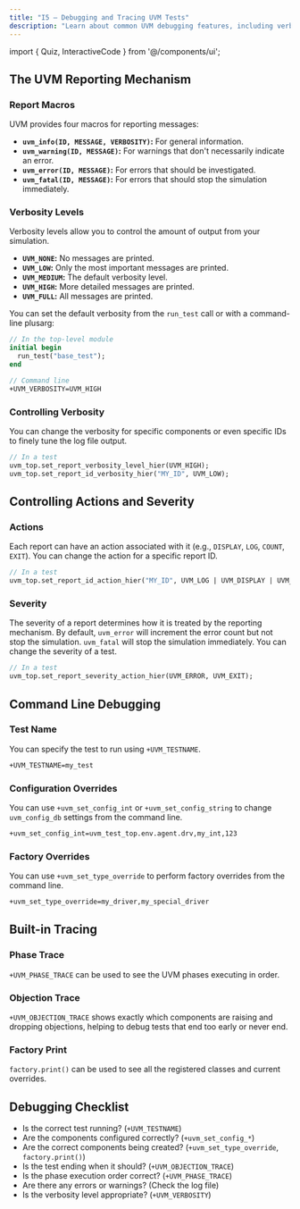 ```yaml
---
title: "I5 – Debugging and Tracing UVM Tests"
description: "Learn about common UVM debugging features, including verbosity control, the reporting mechanism, and phase/factory tracing."
---
```


import { Quiz, InteractiveCode } from '@/components/ui';

## The UVM Reporting Mechanism

### Report Macros

UVM provides four macros for reporting messages:

- **`uvm_info(ID, MESSAGE, VERBOSITY)`:** For general information.
- **`uvm_warning(ID, MESSAGE)`:** For warnings that don't necessarily indicate an error.
- **`uvm_error(ID, MESSAGE)`:** For errors that should be investigated.
- **`uvm_fatal(ID, MESSAGE)`:** For errors that should stop the simulation immediately.

### Verbosity Levels

Verbosity levels allow you to control the amount of output from your simulation.

- **`UVM_NONE`:** No messages are printed.
- **`UVM_LOW`:** Only the most important messages are printed.
- **`UVM_MEDIUM`:** The default verbosity level.
- **`UVM_HIGH`:** More detailed messages are printed.
- **`UVM_FULL`:** All messages are printed.

You can set the default verbosity from the `run_test` call or with a command-line plusarg:

```systemverilog
// In the top-level module
initial begin
  run_test("base_test");
end

// Command line
+UVM_VERBOSITY=UVM_HIGH
```

### Controlling Verbosity

You can change the verbosity for specific components or even specific IDs to finely tune the log file output.

```systemverilog
// In a test
uvm_top.set_report_verbosity_level_hier(UVM_HIGH);
uvm_top.set_report_id_verbosity_hier("MY_ID", UVM_LOW);
```

## Controlling Actions and Severity

### Actions

Each report can have an action associated with it (e.g., `DISPLAY`, `LOG`, `COUNT`, `EXIT`). You can change the action for a specific report ID.

```systemverilog
// In a test
uvm_top.set_report_id_action_hier("MY_ID", UVM_LOG | UVM_DISPLAY | UVM_EXIT);
```

### Severity

The severity of a report determines how it is treated by the reporting mechanism. By default, `uvm_error` will increment the error count but not stop the simulation. `uvm_fatal` will stop the simulation immediately. You can change the severity of a test.

```systemverilog
// In a test
uvm_top.set_report_severity_action_hier(UVM_ERROR, UVM_EXIT);
```

## Command Line Debugging

### Test Name

You can specify the test to run using `+UVM_TESTNAME`.

```bash
+UVM_TESTNAME=my_test
```

### Configuration Overrides

You can use `+uvm_set_config_int` or `+uvm_set_config_string` to change `uvm_config_db` settings from the command line.

```bash
+uvm_set_config_int=uvm_test_top.env.agent.drv,my_int,123
```

### Factory Overrides

You can use `+uvm_set_type_override` to perform factory overrides from the command line.

```bash
+uvm_set_type_override=my_driver,my_special_driver
```

## Built-in Tracing

### Phase Trace

`+UVM_PHASE_TRACE` can be used to see the UVM phases executing in order.

### Objection Trace

`+UVM_OBJECTION_TRACE` shows exactly which components are raising and dropping objections, helping to debug tests that end too early or never end.

### Factory Print

`factory.print()` can be used to see all the registered classes and current overrides.

## Debugging Checklist

- Is the correct test running? (`+UVM_TESTNAME`)
- Are the components configured correctly? (`+uvm_set_config_*`)
- Are the correct components being created? (`+uvm_set_type_override`, `factory.print()`)
- Is the test ending when it should? (`+UVM_OBJECTION_TRACE`)
- Is the phase execution order correct? (`+UVM_PHASE_TRACE`)
- Are there any errors or warnings? (Check the log file)
- Is the verbosity level appropriate? (`+UVM_VERBOSITY`)
